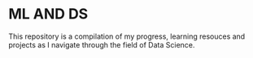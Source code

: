 # ML AND DS
This repository is a compilation of my progress, learning resouces and projects as I navigate through the field of Data Science.
